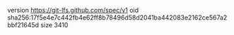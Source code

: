 version https://git-lfs.github.com/spec/v1
oid sha256:17f5e4e7c442fb4e62ff8b78496d58d2041ba442083e2162ce567a2bbf21645d
size 3410
